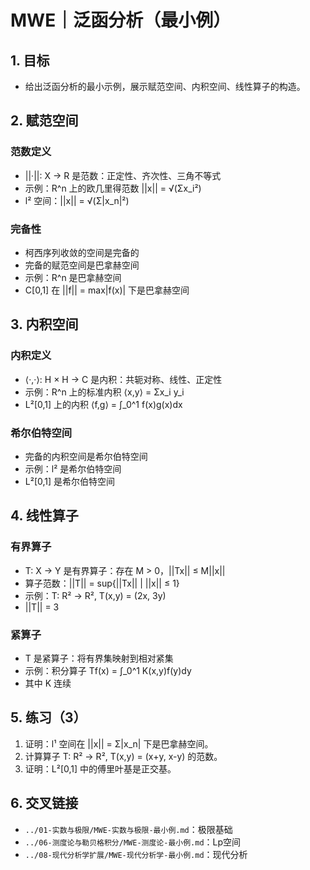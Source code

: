 # MWE｜泛函分析（最小例）

## 1. 目标

- 给出泛函分析的最小示例，展示赋范空间、内积空间、线性算子的构造。

## 2. 赋范空间

### 范数定义

- ||·||: X → R 是范数：正定性、齐次性、三角不等式
- 示例：R^n 上的欧几里得范数 ||x|| = √(Σx_i²)
- l² 空间：||x|| = √(Σ|x_n|²)

### 完备性

- 柯西序列收敛的空间是完备的
- 完备的赋范空间是巴拿赫空间
- 示例：R^n 是巴拿赫空间
- C[0,1] 在 ||f|| = max|f(x)| 下是巴拿赫空间

## 3. 内积空间

### 内积定义

- ⟨·,·⟩: H × H → C 是内积：共轭对称、线性、正定性
- 示例：R^n 上的标准内积 ⟨x,y⟩ = Σx_i y_i
- L²[0,1] 上的内积 ⟨f,g⟩ = ∫_0^1 f(x)g(x)dx

### 希尔伯特空间

- 完备的内积空间是希尔伯特空间
- 示例：l² 是希尔伯特空间
- L²[0,1] 是希尔伯特空间

## 4. 线性算子

### 有界算子

- T: X → Y 是有界算子：存在 M > 0，||Tx|| ≤ M||x||
- 算子范数：||T|| = sup{||Tx|| | ||x|| ≤ 1}
- 示例：T: R² → R², T(x,y) = (2x, 3y)
- ||T|| = 3

### 紧算子

- T 是紧算子：将有界集映射到相对紧集
- 示例：积分算子 Tf(x) = ∫_0^1 K(x,y)f(y)dy
- 其中 K 连续

## 5. 练习（3）

1) 证明：l¹ 空间在 ||x|| = Σ|x_n| 下是巴拿赫空间。
2) 计算算子 T: R² → R², T(x,y) = (x+y, x-y) 的范数。
3) 证明：L²[0,1] 中的傅里叶基是正交基。

## 6. 交叉链接

- `../01-实数与极限/MWE-实数与极限-最小例.md`：极限基础
- `../06-测度论与勒贝格积分/MWE-测度论-最小例.md`：Lp空间
- `../08-现代分析学扩展/MWE-现代分析学-最小例.md`：现代分析
